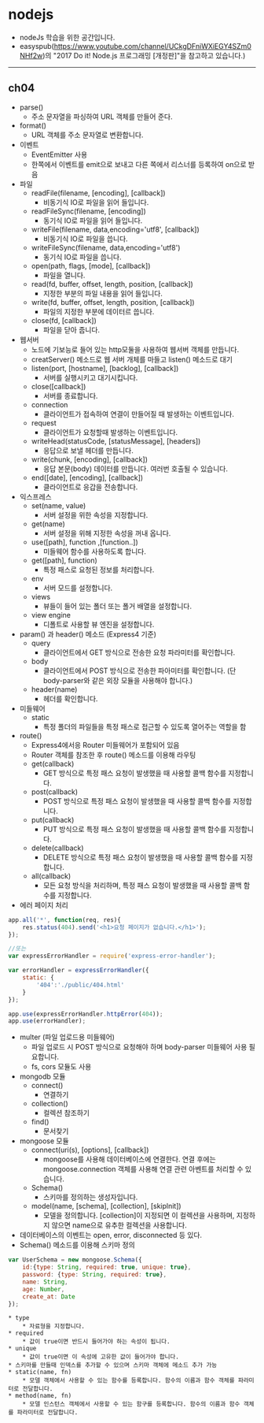 # nodejs
* nodeJs 학습을 위한 공간입니다.
* easyspub(https://www.youtube.com/channel/UCkgDFniWXiEGY4SZm0NHf2w)의 "2017 Do it! Node.js 프로그래밍 [개정판]"을 참고하고 있습니다.)

--------------

## ch04
* parse()
    * 주소 문자열을 파싱하여 URL 객체를 만들어 준다.
* format()
    * URL 객체를 주소 문자열로 변환합니다.
* 이벤트
    * EventEmitter 사용
    * 한쪽에서 이벤트를 emit으로 보내고 다른 쪽에서 리스너를 등록하여 on으로 받음
* 파일
    * readFile(filename, [encoding], [callback])
        * 비동기식 IO로 파일을 읽어 들입니다.
    * readFileSync(filename, [encoding])
        * 동기식 IO로 파일을 읽어 들입니다.
    * writeFile(filename, data,encoding='utf8', [callback])
        * 비동기식 IO로 파일을 씁니다.
    * writeFileSync(filename, data,encoding='utf8')
        * 동기식 IO로 파일을 씁니다.
    * open(path, flags, [mode], [callback])
        * 파일을 열니다.
    * read(fd, buffer, offset, length, position, [callback])
        * 지정한 부분의 파일 내용을 읽어 들입니다.
    * write(fd, buffer, offset, length, position, [callback])
        * 파일의 지정한 부분에 데이터르 씁니다.
    * close(fd, [callback])
        * 파일을 닫아 줍니다.
* 웹서버
    * 노드에 기보능로 들어 있는 http모둘을 사용하여 웹서버 객체를 만듭니다.
    * creatServer() 메소드로 웹 서버 개체를 마들고 listen() 메소드로 대기
    * listen(port, [hostname], [backlog], [callback])
        * 서버를 실행시키고 대기시킵니다.
    * close([callback])
        * 서버를 종료합니다.
    * connection
        * 클라이언트가 접속하여 연결이 만들어질 때 발생하는 이벤트입니다.
    * request
        * 클라이언트가 요청할때 발생하는 이벤트입니다.
    * writeHead(statusCode, [statusMessage], [headers])
        * 응답으로 보낼 헤더를 만듭니다.
    * write(chunk, [encoding], [callback])
        * 응답 본문(body) 데이터를 만듭니다. 여러번 호출될 수 있습니다.
    * end([date], [encoding], [callback])
        * 클라이언트로 응갑을 전송합니다.
* 익스프레스
    * set(name, value)
        * 서버 설정을 위한 속성을 지정합니다.
    * get(name)
        * 서버 설정을 위해 지정한 속성을 꺼내 옵니다.
    * use([path], function ,[function..])
        * 미들웨어 함수를 사용하도록 합니다.
    * get([path], function)
        * 특정 패스로 요청된 정보를 처리합니다.
    * env
        * 서버 모드를 설정합니다.
    * views
        * 뷰들이 들어 있는 폴더 또는 폴거 배열을 설정합니다.
    * view engine
        * 디폴트로 사용할 뷰 엔진을 설정합니다.
* param() 과 header() 메소드 (Express4 기준)
    * query
        * 클라이언트에서 GET 방식으로 전송한 요청 파라미터를 확인합니다.
    * body
        * 클라이언트에서 POST 방식으로 전송한 파아미터를 확인합니다. (단 body-parser와 같은 외장 모듈을 사용해야 합니다.)
    * header(name)
        * 헤더를 확인합니다.
* 미들웨어
    * static
        * 특정 폴더의 파일들을 특정 패스로 접근할 수 있도록 열어주는 역할을 함
* route()
    * Express4에서응 Router 미들웨어가 포함되어 있음
    * Router 객체를 참조한 후 route() 메소드를 이용해 라우팅
    * get(callback)
        * GET 방식으로 특정 패스 요청이 발생했을 때 사용할 콜백 함수를 지정합니다.
    * post(callback)
        * POST 방식으로 특정 패스 요청이 발생했을 때 사용할 콜백 함수를 지정합니다.
    * put(callback)
        * PUT 방식으로 특정 패스 요청이 발생했을 때 사용할 콜백 함수를 지정합니다.
    * delete(callback)
        * DELETE 방식으로 특정 패스 요청이 발생했을 때 사용할 콜백 함수를 지정합니다.
    * all(callback)
        * 모든 요청 방식을 처리하며, 특정 패스 요청이 발생했을 때 사용할 콜백 함수를 지정합니다.
* 에러 페이지 처리
```javaScript
app.all('*', function(req, res){
    res.status(404).send('<h1>요청 페이지가 없습니다.</h1>');
});

//또는 
var expressErrorHandler = require('express-error-handler');

var errorHandler = expressErrorHandler({
    static: {
        '404':'./public/404.html'
    }
});

app.use(expressErrorHandler.httpError(404));
app.use(errorHandler);
```
* multer (파일 업로드용 미들웨어)
    * 파일 업로드 시 POST 방식으로 요청해야 하며 body-parser 미들웨어 사용 필요합니다.
    * fs, cors 모듈도 사용
* mongodb 모듈
    * connect()
        * 연결하기
    * collection()
        * 컬렉션 참조하기
    * find()
        * 문서찾기
* mongoose 모듈
    * connect(uri(s), [options], [callback])
        * mongoose를 사용해 데이터베이스에 연결한다. 연결 후에는 mongoose.connection 객체를 사용해 연결 관련 아벤트를 처리할 수 있습니다.
    * Schema()
        * 스키마를 정의하는 생성자입니다.
    * model(name, [schema], [collection], [skiplnit])
        * 모델을 정의합니다. [collection]이 지정되면 이 컬렉션을 사용하며, 지정하지 않으면 name으로 유추한 컬렉션을 사용합니다.
* 데이터베이스의 이벤트는 open, error, disconnected 등 있다.
* Schema() 메소드를 이용해 스키마 정의
```javaScript
var UserSchema = new mongoose.Schema({
    id:{type: String, required: true, unique: true},
    password: {type: String, required: true},
    name: String,
    age: Number,
    create_at: Date
});
```
    * type
        * 자료형을 지정합니다.
    * required
        * 값이 true이면 반드시 들어가야 하는 속성이 됩니다.
    * unique
        * 값이 true이면 이 속성에 고유한 값이 들어가야 합니다.
    * 스키마를 만들때 인덱스를 추가할 수 있으며 스키마 객체에 메소드 추가 가능
    * static(name, fn)
        * 모델 객체에서 사용할 수 있는 함수를 등록합니다. 함수의 이름과 함수 객체를 파라미터로 전달합니다.
    * method(name, fn)
        * 모델 인스턴스 객체에서 사용할 수 있는 함구를 등록합니다. 함수의 이름과 함수 객체를 파라미터로 전달합니다.